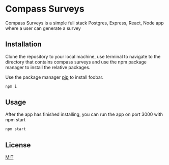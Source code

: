 # Compass Surveys

Compass Surveys is a simple full stack Postgres, Express, React, Node app where a user can generate a survey

## Installation

Clone the repository to your local machine, use terminal to navigate to the directory that contains compass surveys and use the npm package manager to install the relative packages.

Use the package manager [pip](https://pip.pypa.io/en/stable/) to install foobar.

```bash
npm i
```

## Usage

After the app has finished installing, you can run the app on port 3000 with npm start

```bash
npm start
```

## License

[MIT](https://choosealicense.com/licenses/mit/)
